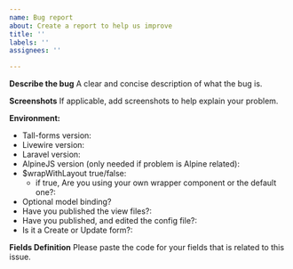 ```yaml
---
name: Bug report
about: Create a report to help us improve
title: ''
labels: ''
assignees: ''

---
```


**Describe the bug**
A clear and concise description of what the bug is.

**Screenshots**
If applicable, add screenshots to help explain your problem.

**Environment:**
 - Tall-forms version:
 - Livewire version:
 - Laravel version:
 - AlpineJS version (only needed if problem is Alpine related):
 - $wrapWithLayout true/false:
    - if true, Are you using your own wrapper component or the default one?:
 - Optional model binding?
 - Have you published the view files?:
 - Have you published, and edited the config file?:
 - Is it a Create or Update form?:

**Fields Definition**
Please paste the code for your fields that is related to this issue.
